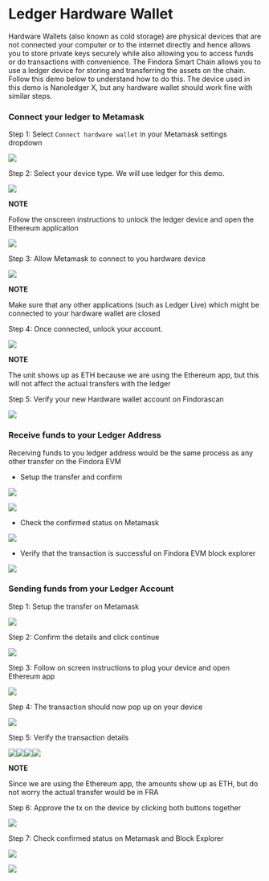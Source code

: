 # Ledger Hardware Wallet



Hardware Wallets (also known as cold storage) are physical devices that are not connected your computer or to the internet directly and hence allows you to store private keys securely while also allowing you to access funds or do transactions with convenience. The Findora Smart Chain allows you to use a ledger device for storing and transferring the assets on the chain. Follow this demo below to understand how to do this. The device used in this demo is Nanoledger X, but any hardware wallet should work fine with similar steps.

### Connect your ledger to Metamask[​](https://wiki.findora.org/docs/evm\_guides/use\_wallet/ledger-guide#connect-your-ledger-to-metamask) <a href="#connect-your-ledger-to-metamask" id="connect-your-ledger-to-metamask"></a>

Step 1: Select `Connect hardware wallet` in your Metamask settings dropdown

![](https://wiki.findora.org/img/guides/ledger-1.png)

Step 2: Select your device type. We will use ledger for this demo.

![](https://wiki.findora.org/img/guides/ledger-2.png)

**NOTE**

Follow the onscreen instructions to unlock the ledger device and open the Ethereum application

![](https://wiki.findora.org/img/guides/ledger-3.png)

Step 3: Allow Metamask to connect to you hardware device

![](https://wiki.findora.org/img/guides/ledger-4.png)

**NOTE**

Make sure that any other applications (such as Ledger Live) which might be connected to your hardware wallet are closed

Step 4: Once connected, unlock your account.

![](https://wiki.findora.org/img/guides/ledger-5.png)

**NOTE**

The unit shows up as ETH because we are using the Ethereum app, but this will not affect the actual transfers with the ledger

Step 5: Verify your new Hardware wallet account on Findorascan

![](https://wiki.findora.org/img/guides/ledger-6.png)

### Receive funds to your Ledger Address[​](https://wiki.findora.org/docs/evm\_guides/use\_wallet/ledger-guide#receive-funds-to-your-ledger-address) <a href="#receive-funds-to-your-ledger-address" id="receive-funds-to-your-ledger-address"></a>

Receiving funds to you ledger address would be the same process as any other transfer on the Findora EVM

* Setup the transfer and confirm

![](https://wiki.findora.org/img/guides/ledger-7.png)

![](https://wiki.findora.org/img/guides/ledger-8.png)

* Check the confirmed status on Metamask

![](https://wiki.findora.org/img/guides/ledger-9.png)

* Verify that the transaction is successful on Findora EVM block explorer

![](https://wiki.findora.org/img/guides/ledger-10.png)

### Sending funds from your Ledger Account[​](https://wiki.findora.org/docs/evm\_guides/use\_wallet/ledger-guide#sending-funds-from-your-ledger-account) <a href="#sending-funds-from-your-ledger-account" id="sending-funds-from-your-ledger-account"></a>

Step 1: Setup the transfer on Metamask

![](https://wiki.findora.org/img/guides/ledger-11.png)

Step 2: Confirm the details and click continue

![](https://wiki.findora.org/img/guides/ledger-12.png)

Step 3: Follow on screen instructions to plug your device and open Ethereum app

![](https://wiki.findora.org/img/guides/ledger-13.png)

Step 4: The transaction should now pop up on your device

![](https://wiki.findora.org/img/guides/ledger-14.png)

Step 5: Verify the transaction details

![](https://wiki.findora.org/img/guides/ledger-15.png)![](https://wiki.findora.org/img/guides/ledger-16.png)![](https://wiki.findora.org/img/guides/ledger-17.png)![](https://wiki.findora.org/img/guides/ledger-18.png)

**NOTE**

Since we are using the Ethereum app, the amounts show up as ETH, but do not worry the actual transfer would be in FRA

Step 6: Approve the tx on the device by clicking both buttons together

![](https://wiki.findora.org/img/guides/ledger-19.png)

Step 7: Check confirmed status on Metamask and Block Explorer

![](https://wiki.findora.org/img/guides/ledger-20.png)

![](https://wiki.findora.org/img/guides/ledger-21.png)
